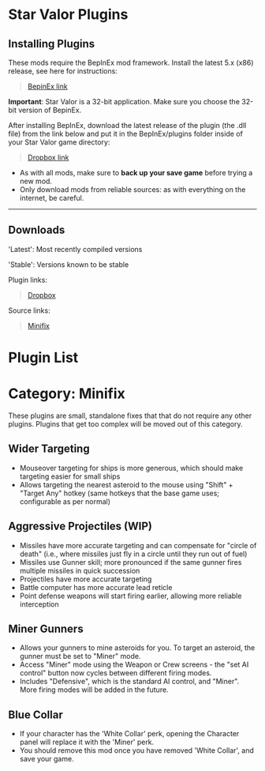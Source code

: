 Star Valor Plugins
===

Installing Plugins
---
These mods require the BepInEx mod framework.
Install the latest 5.x (x86) release, see here for instructions:
> [BepinEx link](https://docs.bepinex.dev/articles/user_guide/installation/index.html)

**Important**: Star Valor is a 32-bit application. Make sure you choose the 32-bit version of BepinEx.

After installing BepInEx, download the latest release of the plugin (the .dll file) from the link below and put it in the BepInEx/plugins folder inside of your Star Valor game directory:
> [Dropbox link](https://www.dropbox.com/sh/bn4kfjyousemti0/AAAQMEH73Icp3-Yvi-WtwREZa?dl=0)

* As with all mods, make sure to **back up your save game** before trying a new mod.
* Only download mods from reliable sources: as with everything on the internet, be careful.

---

Downloads
---
'Latest': Most recently compiled versions

'Stable': Versions known to be stable

Plugin links:
> [Dropbox](https://www.dropbox.com/sh/bn4kfjyousemti0/AAAQMEH73Icp3-Yvi-WtwREZa?dl=0)

Source links:
> [Minifix](https://github.com/Technological-Singularity/Star-Valor---Minifix)

Plugin List
===

Category: Minifix
===

These plugins are small, standalone fixes that that do not require any other plugins. Plugins that get too complex will be moved out of this category.

Wider Targeting
---
* Mouseover targeting for ships is more generous, which should make targeting easier for small ships
* Allows targeting the nearest asteroid to the mouse using "Shift" + "Target Any" hotkey (same hotkeys that the base game uses; configurable as per normal)

Aggressive Projectiles (WIP)
---
* Missiles have more accurate targeting and can compensate for "circle of death" (i.e., where missiles just fly in a circle until they run out of fuel)
* Missiles use Gunner skill; more pronounced if the same gunner fires multiple missiles in quick succession
* Projectiles have more accurate targeting
* Battle computer has more accurate lead reticle
* Point defense weapons will start firing earlier, allowing more reliable interception

Miner Gunners
---
* Allows your gunners to mine asteroids for you. To target an asteroid, the gunner must be set to "Miner" mode. 
* Access "Miner" mode using the Weapon or Crew screens - the "set AI control" button now cycles between different firing modes.
* Includes "Defensive", which is the standard AI control, and "Miner". More firing modes will be added in the future.

Blue Collar
---
* If your character has the 'White Collar' perk, opening the Character panel will replace it with the 'Miner' perk.
* You should remove this mod once you have removed 'White Collar', and save your game.